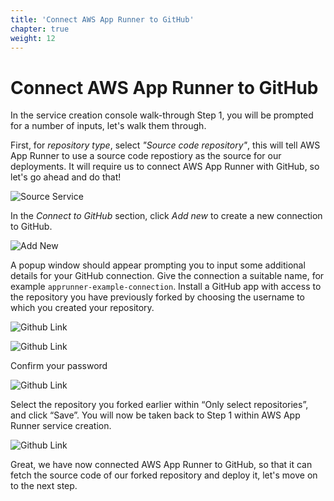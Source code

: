 ```yaml
---
title: 'Connect AWS App Runner to GitHub'
chapter: true
weight: 12
---
```


# Connect AWS App Runner to GitHub

In the service creation console walk-through Step 1, you will be prompted for a number of inputs,
let's walk them through.

First, for _repository type_, select _"Source code repository"_, this will tell AWS App Runner to
use a source code repostiory as the source for our deployments. It will require us to connect AWS
App Runner with GitHub, so let's go ahead and do that!

![Source Service](/images/service-source.png)

In the _Connect to GitHub_ section, click _Add new_ to create a new connection to GitHub.

![Add New](/images/service-github-add-new-connection.png)

A popup window should appear prompting you to input some additional details for your GitHub
connection. Give the connection a suitable name, for example `apprunner-example-connection`. Install
a GitHub app with access to the repository you have previously forked by choosing the username to
which you created your repository.

![Github Link](/images/service-link-github1.png)

![Github Link](/images/service-link-github2.png)

Confirm your password

![Github Link](/images/service-link-github3.png)

Select the repository you forked earlier within “Only select repositories”, and click “Save”. You
will now be taken back to Step 1 within AWS App Runner service creation.

![Github Link](/images/service-link-github4.png)

Great, we have now connected AWS App Runner to GitHub, so that it can fetch the source code of our
forked repository and deploy it, let's move on to the next step.
